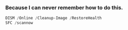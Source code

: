 ### Because I can never remember how to do this.

```ps1
DISM /Online /Cleanup-Image /RestoreHealth
SFC /scannow
```
